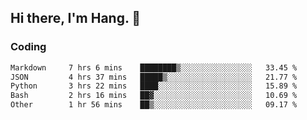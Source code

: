 ## Hi there, I'm Hang. 👋

### Coding

<!--START_SECTION:waka-->

```txt
Markdown     7 hrs 6 mins    ████████▒░░░░░░░░░░░░░░░░   33.45 %
JSON         4 hrs 37 mins   █████▒░░░░░░░░░░░░░░░░░░░   21.77 %
Python       3 hrs 22 mins   ████░░░░░░░░░░░░░░░░░░░░░   15.89 %
Bash         2 hrs 16 mins   ██▓░░░░░░░░░░░░░░░░░░░░░░   10.69 %
Other        1 hr 56 mins    ██▒░░░░░░░░░░░░░░░░░░░░░░   09.17 %
```

<!--END_SECTION:waka-->
